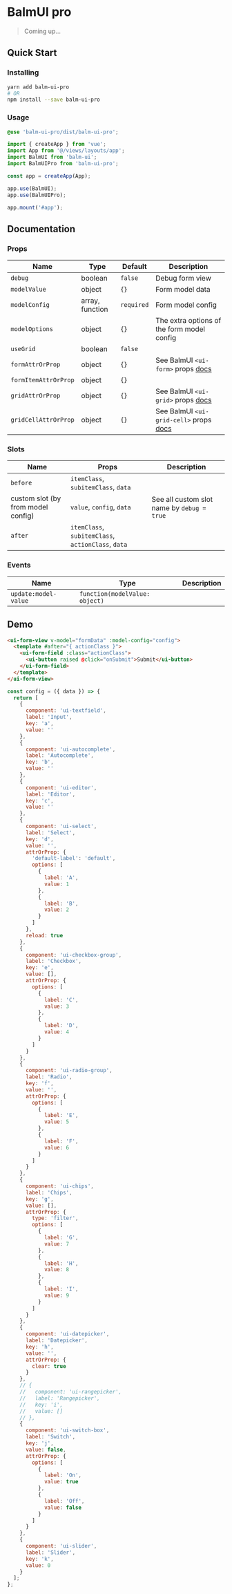 # BalmUI pro

> Coming up...

## Quick Start

### Installing

```sh
yarn add balm-ui-pro
# OR
npm install --save balm-ui-pro
```

### Usage

```scss
@use 'balm-ui-pro/dist/balm-ui-pro';
```

```js
import { createApp } from 'vue';
import App from '@/views/layouts/app';
import BalmUI from 'balm-ui';
import BalmUIPro from 'balm-ui-pro';

const app = createApp(App);

app.use(BalmUI);
app.use(BalmUIPro);

app.mount('#app');
```

## Documentation

### Props

| Name                 | Type            | Default    | Description                                                                       |
| -------------------- | --------------- | ---------- | --------------------------------------------------------------------------------- |
| `debug`              | boolean         | `false`    | Debug form view                                                                   |
| `modelValue`         | object          | `{}`       | Form model data                                                                   |
| `modelConfig`        | array, function | `required` | Form model config                                                                 |
| `modelOptions`       | object          | `{}`       | The extra options of the form model config                                        |
| `useGrid`            | boolean         | `false`    |                                                                                   |
| `formAttrOrProp`     | object          | `{}`       | See BalmUI `<ui-form>` props [docs](https://material.balmjs.com/layout/form)      |
| `formItemAttrOrProp` | object          | `{}`       |                                                                                   |
| `gridAttrOrProp`     | object          | `{}`       | See BalmUI `<ui-grid>` props [docs](https://material.balmjs.com/layout/grid)      |
| `gridCellAttrOrProp` | object          | `{}`       | See BalmUI `<ui-grid-cell>` props [docs](https://material.balmjs.com/layout/grid) |

### Slots

| Name                               | Props                                              | Description                                |
| ---------------------------------- | -------------------------------------------------- | ------------------------------------------ |
| `before`                           | `itemClass`, `subitemClass`, `data`                |                                            |
| custom slot (by from model config) | `value`, `config`, `data`                          | See all custom slot name by `debug = true` |
| `after`                            | `itemClass`, `subitemClass`, `actionClass`, `data` |                                            |

### Events

| Name                 | Type                           | Description |
| -------------------- | ------------------------------ | ----------- |
| `update:model-value` | `function(modelValue: object)` |             |

## Demo

```html
<ui-form-view v-model="formData" :model-config="config">
  <template #after="{ actionClass }">
    <ui-form-field :class="actionClass">
      <ui-button raised @click="onSubmit">Submit</ui-button>
    </ui-form-field>
  </template>
</ui-form-view>
```

```js
const config = ({ data }) => {
  return [
    {
      component: 'ui-textfield',
      label: 'Input',
      key: 'a',
      value: ''
    },
    {
      component: 'ui-autocomplete',
      label: 'Autocomplete',
      key: 'b',
      value: ''
    },
    {
      component: 'ui-editor',
      label: 'Editor',
      key: 'c',
      value: ''
    },
    {
      component: 'ui-select',
      label: 'Select',
      key: 'd',
      value: '',
      attrOrProp: {
        'default-label': 'default',
        options: [
          {
            label: 'A',
            value: 1
          },
          {
            label: 'B',
            value: 2
          }
        ]
      },
      reload: true
    },
    {
      component: 'ui-checkbox-group',
      label: 'Checkbox',
      key: 'e',
      value: [],
      attrOrProp: {
        options: [
          {
            label: 'C',
            value: 3
          },
          {
            label: 'D',
            value: 4
          }
        ]
      }
    },
    {
      component: 'ui-radio-group',
      label: 'Radio',
      key: 'f',
      value: '',
      attrOrProp: {
        options: [
          {
            label: 'E',
            value: 5
          },
          {
            label: 'F',
            value: 6
          }
        ]
      }
    },
    {
      component: 'ui-chips',
      label: 'Chips',
      key: 'g',
      value: [],
      attrOrProp: {
        type: 'filter',
        options: [
          {
            label: 'G',
            value: 7
          },
          {
            label: 'H',
            value: 8
          },
          {
            label: 'I',
            value: 9
          }
        ]
      }
    },
    {
      component: 'ui-datepicker',
      label: 'Datepicker',
      key: 'h',
      value: '',
      attrOrProp: {
        clear: true
      }
    },
    // {
    //   component: 'ui-rangepicker',
    //   label: 'Rangepicker',
    //   key: 'i',
    //   value: []
    // },
    {
      component: 'ui-switch-box',
      label: 'Switch',
      key: 'j',
      value: false,
      attrOrProp: {
        options: [
          {
            label: 'On',
            value: true
          },
          {
            label: 'Off',
            value: false
          }
        ]
      }
    },
    {
      component: 'ui-slider',
      label: 'Slider',
      key: 'k',
      value: 0
    }
  ];
};
```
